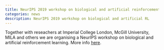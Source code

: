 ```yaml
---
title: NeurIPS 2019 workshop on biological and artificial reinforcement learning
categories: news
description: NeurIPS 2019 workshop on biological and artificial RL
---
```


Together with reseachers at Imperial College London, McGill University, MILA and others we are organising a NeurIPS workshop on biological and artificial reinforcement learning. More info [here](https://sites.google.com/view/biologicalandartificialrl).